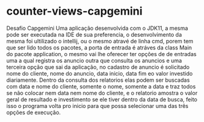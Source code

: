 # counter-views-capgemini
Desafio Capgemini
Uma aplicação desenvolvida com o JDK11, a mesma pode ser executada na IDE de sua preferencia, o desenvolvimento da mesma foi ultilizado o intellij, ou o mesmo atravé de linha cmd,
porem tem que ser lido todos os pacotes, a porta de entrada é atráves da class Main do pacote application, o mesmo vai lhe oferecer ter opções de de entradas uma a qual registra os anuncio
outra que consulta os anuncios e uma terceira opção que sai da aplicação, no cadastro de anuncio é solicitado nome do cliente, nome do anuncio, data inicio, data fim eo valor investido
diariamente. Dentro da consulta dos relatorios elas podem ser buscadas com data e nome do cliente, somente o nome, somente a data e traz todos se não colocar nem data nem nome do cliente,
e o relatorio amostra o valor geral de resultado e investimento se ele tiver dentro da data de busca, feito isso o programa volta pro inicio para que possa selecionar uma das três opções de execução.

